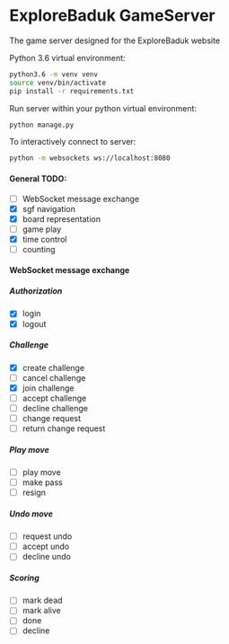# ExploreBaduk GameServer
The game server designed for the ExploreBaduk website

Python 3.6 virtual environment:
```bash
python3.6 -m venv venv
source venv/bin/activate
pip install -r requirements.txt
```

Run server within your python virtual environment:
```bash
python manage.py
```

To interactively connect to server:
```bash
python -m websockets ws://localhost:8080
```

#### General TODO:
  - [ ] WebSocket message exchange
  - [x] sgf navigation
  - [x] board representation
  - [ ] game play
  - [x] time control
  - [ ] counting

#### WebSocket message exchange
##### Authorization
- [x] login 
- [x] logout

##### Challenge
- [x] create challenge
- [ ] cancel challenge
- [x] join challenge
- [ ] accept challenge
- [ ] decline challenge
- [ ] change request
- [ ] return change request

##### Play move
- [ ] play move
- [ ] make pass
- [ ] resign

##### Undo move
- [ ] request undo
- [ ] accept undo
- [ ] decline undo
    
##### Scoring
- [ ] mark dead
- [ ] mark alive
- [ ] done
- [ ] decline
